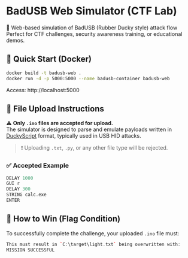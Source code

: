 # BadUSB Web Simulator (CTF Lab)

🧪 Web-based simulation of BadUSB (Rubber Ducky style) attack flow  
Perfect for CTF challenges, security awareness training, or educational demos.

## 🐳 Quick Start (Docker)

```bash
docker build -t badusb-web .
docker run -d -p 5000:5000 --name badusb-container badusb-web

```
Access: http://localhost:5000

## 📄 File Upload Instructions

⚠️ **Only `.ino` files are accepted for upload.**  
The simulator is designed to parse and emulate payloads written in [DuckyScript](https://github.com/hak5darren/USB-Rubber-Ducky/wiki/Duckyscript) format, typically used in USB HID attacks.

> ❗ Uploading `.txt`, `.py`, or any other file type will be rejected.

### ✅ Accepted Example
```ino
DELAY 1000
GUI r
DELAY 300
STRING calc.exe
ENTER
```
## 🏁 How to Win (Flag Condition)

To successfully complete the challenge, your uploaded `.ino` file must:
```ino
This must result in `C:\target\light.txt` being overwritten with:
MISSION SUCCESSFUL
